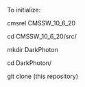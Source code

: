 To initialize:

cmsrel CMSSW_10_6_20

cd CMSSW_10_6_20/src/

mkdir DarkPhoton

cd DarkPhoton/

git clone (this repository)
